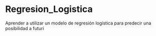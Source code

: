 # Regresion_Logistica
Aprender a utilizar un modelo de regresión logística para predecir una posibilidad a futuri
